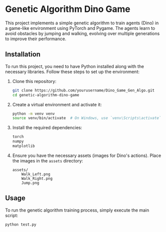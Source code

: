 # Genetic Algorithm Dino Game

This project implements a simple genetic algorithm to train agents (Dino) in a game-like environment using PyTorch and Pygame. The agents learn to avoid obstacles by jumping and walking, evolving over multiple generations to improve their performance.


## Installation

To run this project, you need to have Python installed along with the necessary libraries. Follow these steps to set up the environment:

1. Clone this repository:
    ```bash
    git clone https://github.com/yourusername/Dino_Game_Gen_Algo.git
    cd genetic-algorithm-dino-game
    ```

2. Create a virtual environment and activate it:
    ```bash
    python -m venv venv
    source venv/bin/activate  # On Windows, use `venv\Scripts\activate`
    ```

3. Install the required dependencies:
    ```bash
    torch
    numpy
    matplotlib
    ```

4. Ensure you have the necessary assets (images for Dino's actions). Place the images in the `assets` directory:
    ```
    assets/
        Walk_Left.png
        Walk_Right.png
        Jump.png
    ```

## Usage

To run the genetic algorithm training process, simply execute the main script:

```bash
python test.py
